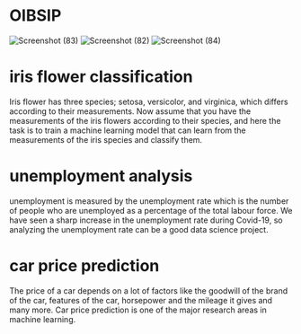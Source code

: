 # OIBSIP
![Screenshot (83)](https://github.com/Subhashreepattnaik/OIBSIP/assets/86547473/62caa4bd-3b00-42ce-b45f-998049d16417)
![Screenshot (82)](https://github.com/Subhashreepattnaik/OIBSIP/assets/86547473/02141c0b-fe4d-4b08-81c8-30539cc714f2)
![Screenshot (84)](https://github.com/Subhashreepattnaik/OIBSIP/assets/86547473/4ab3b23d-3181-43d6-b2c4-ba708d1c8bc8)

# iris flower classification
Iris flower has three species; setosa, versicolor, and virginica, which differs according to their
measurements. Now assume that you have the measurements of the iris flowers according to
their species, and here the task is to train a machine learning model that can learn from the
measurements of the iris species and classify them.

# unemployment analysis
unemployment is measured by the unemployment rate which is the number of people
who are unemployed as a percentage of the total labour force. We have seen a sharp
increase in the unemployment rate during Covid-19, so analyzing the unemployment rate
can be a good data science project.

# car price prediction
The price of a car depends on a lot of factors like the goodwill of the brand of the car,
features of the car, horsepower and the mileage it gives and many more. Car price
prediction is one of the major research areas in machine learning.
